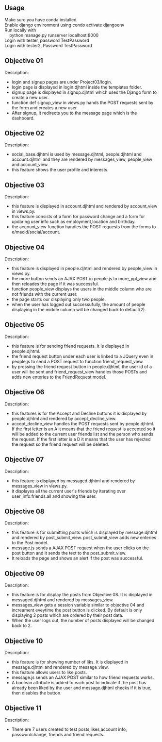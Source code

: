 ## Usage
   Make sure you have conda installed\
   Enable django environment using condo activate djangoenv\
   Run locally with\
   &nbsp;&nbsp;&nbsp;&nbsp;python manage.py runserver localhost:8000\
   Login with tester, password TestPassword\
   Login with tester2, Password TestPassword

## Objective 01
Description: 
- login and signup pages are under Project03/login. 
 - login page is displayed in login.djhtml inside the templates folder.
 - signup page is displayed in signup.djhtml which uses the Django form to create a new user.
 - function def signup_view in views.py hands the POST requests sent by the form and creates a new user.
 - After signup, it redirects you to the message page which is the dashboard.

## Objective 02
Description: 
 - social_base.djhtml is used by message.djhtml, people.djhtml and account.djhtml and they are rendered by messages_view, people_view and account_view.
 - this feature shows the user profile and interests.

## Objective 03
Description: 
 - this feature is displayed in account.djhtml and rendered by account_view in views.py.
 - this feature consists of a form for password change and a form for updaring user info such as employment,location and birthday.
 - the account_view function handles the POST requests from the forms to e/macid/social/account.

## Objective 04
Description: 
 - this feature is displayed in people.djhtml and rendered by people_view in views.py.
 - the more button sends an AJAX POST in people.js to more_ppl_view and then reloades the page if it was successful.
 - function people_view displays the users in the middle column who are not friends with the current user.
 - the page starts our displaying only two people. 
 - when the user has logged out successufully, the amount of people displaying in the middle column will be changed back to default(2).

## Objective 05
Description: 
 - this feature is for sending friend requests. It is displayed in people.djhtml.
 - the friend request button under each user is linked to a JQuery even in people.js to send a POST request to function friend_request_view.
 - by pressing the friend request button in people.djhtml, the user id of a user will be sent and friend_request_view handles those POSTs and adds new enteries to the FriendRequest model.

## Objective 06
Description:     
 - this features is for the Accept and Decline buttons it is displayed by people.djhtml and rendered by accept_decline_view.
 - accept_decline_view handles the POST requests sent by people.djhtml. If the first letter is an A it means that the friend request is accepted so it will be added to the current user friends list and the person who sends the request. If the first letter is a D it means that the user has rejected the request so the friend request will be deleted.

## Objective 07
Description: 
 - this feature is displayed by messaged.djhtml and rendered by messages_view in views.py.
 - it displayes all the current user's friends by iterating over user_info.friends.all and showing the user.

## Objective 08
Description: 
 - this feature is for submitting posts which is displayed by message.djhtml and rendered by post_submit_view. post_submit_view adds new enteries to the Post model.
 - message.js sends a AJAX POST request when the user clicks on the post button and it sends the text to the post_submit_view.
 - It reloads the page and shows an alert if the post was successful.

## Objective 09
Description: 
 - this feature is for display the posts from Objective 08. It is displayed in messaged.djhtml and rendered by messages_view.
 - messages_view gets a session variable similar to objective 04 and increament eveytime the post button is clicked. By default is only displaying 2 posts which are ordered by their post data.
 - When the user logs out, the number of posts displayed will be changed back to 2.

## Objective 10
Description: 
 - this feature is for showing number of liks. It is displayed in message.djhtml and rendered by message_view.
 - this feature allows users to like posts.
 - message.js sends an AJAX POST similar to how friend requests works.
 - A boolean attribute is added to each post to indicate if the post has already been liked by the user and message.djhtml checks if it is true, then disables the button.

## Objective 11
Description: 
 - There are 7 users created to test posts,likes,account info, passwordchange, friends and friend requests.
